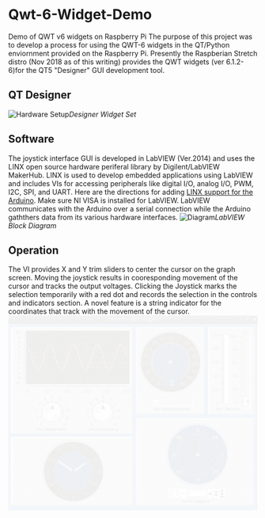 # Qwt-6-Widget-Demo
Demo of QWT v6 widgets on Raspberry Pi
The purpose of this project was to develop a process for using the QWT-6 widgets in the QT/Python enviornment provided on the Raspberry Pi. Presently the Raspberian Stretch distro (Nov 2018 as of this writing) provides the QWT widgets (ver 6.1.2-6)for the QT5 "Designer" GUI development tool.
## QT Designer
![Hardware Setup](IMG/designerwidget.png)*Designer Widget Set*
## Software
The joystick interface GUI is developed in LabVIEW (Ver.2014) and uses the LINX open source hardware periferal library by Digilent/LabVIEW MakerHub. LINX is used to develop embedded applications using LabVIEW and includes VIs for accessing peripherals like digital I/O, analog I/O, PWM, I2C, SPI, and UART. Here are the directions for adding [LINX support for the Arduino](https://www.labviewmakerhub.com/doku.php?id=learn:tutorials:libraries:linx:getting_started). Make sure NI VISA is installed for LabVIEW. LabVIEW communicates with the Arduino over a serial connection while the Arduino gaththers data from its various hardware interfaces.
![Diagram](IMG/JoystickBlockDiagram.PNG)*LabVIEW Block Diagram*
## Operation
The VI provides X and Y trim sliders to center the cursor on the graph screen. Moving the joystick results in cooresponding movement of the cursor and tracks the output voltages. Clicking the Joystick marks the selection temporarily with a red dot and records the selection in the controls and indicators section. A novel feature is a string indicator for the coordinates that track with the movement of the cursor.
![Demo](IMG/qwtdemo.gif)
